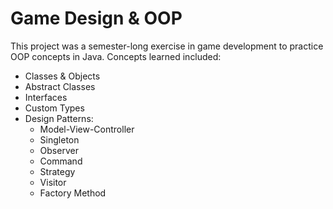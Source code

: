 <h1>Game Design & OOP</h1>

<p>
    This project was a semester-long exercise in game development to practice OOP concepts in Java. 
    Concepts learned included:
</p>

<ul>
    <li>Classes & Objects</li>
    <li>Abstract Classes</li>
    <li>Interfaces</li>
    <li>Custom Types</li>
    <li>Design Patterns:
        <ul>
            <li>Model-View-Controller</li>
            <li>Singleton</li>
            <li>Observer</li>
            <li>Command</li>
            <li>Strategy</li>
            <li>Visitor</li>
            <li>Factory Method</li>
        </ul>
    </li>
</ul>
